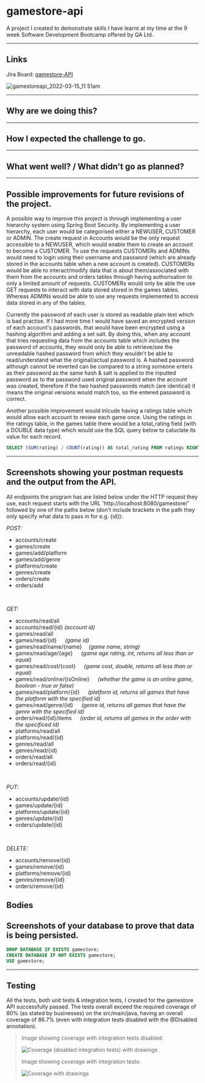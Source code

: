 # gamestore-api
A project I created to demonstrate skills I have learnt at my time at the 9 week Software Development Bootcamp offered by QA Ltd.

---

## Links
Jira Board: [gamestore-API](https://kalg.atlassian.net/jira/software/projects/GS/boards/2/roadmap?shared=&atlOrigin=eyJpIjoiZTAxNGQ5MTNkMWQyNDM5MDkzN2Y1ODA5ZGUwYjkzNDciLCJwIjoiaiJ9 "Link to gamestore-API project roadmap on Jira")

![gamestoreapi_2022-03-15_11 51am](https://user-images.githubusercontent.com/93586261/158372190-a17a8ed1-e0a0-46d1-9bf6-b96b9fde691f.png)

---

## Why are we doing this?

---

## How I expected the challenge to go.

---

## What went well? / What didn't go as planned?

---

## Possible improvements for future revisions of the project.
A possible way to improve this project is through implementing a user hierarchy system using Spring Boot Security. By implementing a user hierarchy, each user would be categorised either a NEWUSER, CUSTOMER or ADMIN. The create request in Accounts would be the only request accessible to a NEWUSER, which would enable them to create an account to become a CUSTOMER. To use the requests CUSTOMERs and ADMINs would need to login using their username and password (which are already stored in the accounts table when a new account is created). CUSTOMERs would be able to interact/modify data that is about them/associated with them from the accounts and orders tables through having authorisation to only a limited amount of requests. CUSTOMERs would only be able the use GET requests to interact with data stored stored in the games tables. Whereas ADMINs would be able to use any requests implemented to access data stored in any of the tables.

Currently the password of each user is stored as readable plain text which is bad practise. If I had more time I would have saved an encrypted version of each account's passwords, that would have been encrypted using a hashing algorithm and adding a set salt. By doing this, when any account that tries requesting data from the accounts table which includes the password of accounts, they would only be able to retrieve/see the unreadable hashed password from which they wouldn't be able to read/understand what the original/actual password is. A hashed password although cannot be reverted can be compared to a string someone enters as their password as the same hash & salt is applied to the inputted password as to the password used original password when the account was created, therefore if the two hashed passwords match (are identical) it means the original versions would match too, so the entered password is correct.

Another possible improvement would inlcude having a ratings table which would allow each account to review each game once. Using the ratings in the ratings table, in the games table there would be a total_rating field (with a DOUBLE data type) which would use the SQL query below to caluclate its value for each record.

```sql
SELECT (SUM(rating) / COUNT(rating)) AS total_rating FROM ratings RIGHT OUTER JOIN games ON ratings.fk_game_id = games.id GROUP BY games.id;
```
---

## Screenshots showing your postman requests and the output from the API.
All endpoints the program has are listed below under the HTTP request they use, each request starts with the URL 'http://localhost:8080/gamestore/' followed by one of the paths below (don't include brackets in the path they only specify what data to pass in for e.g. {id}):


*POST:*
- accounts/create
- games/create
- games/add/platform
- games/add/genre
- platforms/create
- genres/create
- orders/create
- orders/add

<br />

*GET:*
  - accounts/read/all
  - accounts/read/{id} *(account id)*
  - games/read/all
  - games/read/{id} &emsp; *(game id)*
  - games/read/name/{name} &emsp;*(game name, string)*
  - games/read/age/{age} &emsp; *(game age rating, int, returns all less than or equal)*
  - games/read/cost/{cost} &emsp; *(game cost, double, returns all less than or equal)*
  - games/read/online/{isOnline} &emsp; *(whether the game is an online game, boolean - true or false)*
  - games/read/platform/{id} &emsp; *(platform id, returns all games that have the platform with the specified id)*
  - games/read/genre/{id} &emsp; *(genre id, returns all games that have the genre with the specified id)*
  - orders/read/{id}/items &emsp; *(order id, returns all games in the order with the specificed id)*
  - platforms/read/all
  - platforms/read/{id}
  - genres/read/all
  - genres/read/{id}
  - orders/read/all
  - orders/read/{id}

<br />

*PUT:*
  - accounts/update/{id}
  - games/update/{id}
  - platforms/update/{id}
  - genres/update/{id}
  - orders/update/{id}

<br />

*DELETE:*
  - accounts/remove/{id}
  - games/remove/{id}
  - platforms/remove/{id}
  - genres/remove/{id}
  - orders/remove/{id}

Bodies
---

## Screenshots of your database to prove that data is being persisted.

```sql
DROP DATABASE IF EXISTS gamestore;
CREATE DATABASE IF NOT EXISTS gamestore;
USE gamestore;
```
---

## Testing
All the tests, both unit tests & integration tests, I created for the gamestore API successfully passed. The tests overall exceed the required coverage of 80% (as stated by businesses) on the src/main/java, having an overall coverage of 86.7% (even with integration tests disabled with the @Disabled annotation).


>Image showing coverage with integration tests disabled:
>
>![Coverage (disabled integration tests) with drawings](https://user-images.githubusercontent.com/93586261/158376753-554da7f0-da17-4753-80ef-26c5a2a0f411.jpg)



>Image showing coverage with integration tests:
>
>![Coverage with drawings](https://user-images.githubusercontent.com/93586261/158376850-755d9798-c93b-4030-8e05-90b3562eb14c.jpg)

